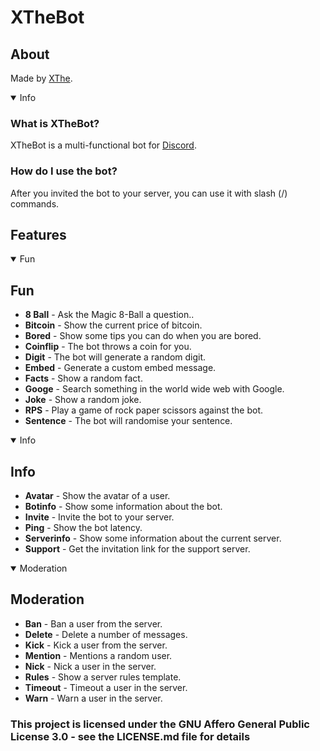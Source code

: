 # XTheBot
## About
Made by [XThe](https://xthe.me).
<details open>
  <summary>Info</summary>

### What is XTheBot?
XTheBot is a multi-functional bot for [Discord](https://discord.com).
### How do I use the bot?
After you invited the bot to your server, you can use it with slash (/) commands.
</details>

## Features
<details open>
 <summary>Fun</summary>

## Fun
- **8 Ball** - Ask the Magic 8-Ball a question..
- **Bitcoin** - Show the current price of bitcoin.
- **Bored** - Show some tips you can do when you are bored.
- **Coinflip** - The bot throws a coin for you.
- **Digit** - The bot will generate a random digit.
- **Embed** - Generate a custom embed message.
- **Facts** - Show a random fact.
- **Googe** - Search something in the world wide web with Google.
- **Joke** - Show a random joke.
- **RPS** - Play a game of rock paper scissors against the bot.
- **Sentence** - The bot will randomise your sentence.
</details>
<details open>
  <summary>Info</summary>

## Info
- **Avatar** - Show the avatar of a user.
- **Botinfo** - Show some information about the bot.
- **Invite** - Invite the bot to your server.
- **Ping** - Show the bot latency.
- **Serverinfo** - Show some information about the current server.
- **Support** - Get the invitation link for the support server.
</details>
<details open>
  <summary>Moderation</summary>

## Moderation
- **Ban** - Ban a user from the server.
- **Delete** - Delete a number of messages.
- **Kick** - Kick a user from the server.
- **Mention** - Mentions a random user.
- **Nick** - Nick a user in the server.
- **Rules** - Show a server rules template.
- **Timeout** - Timeout a user in the server.
- **Warn** - Warn a user in the server.
</details>

### This project is licensed under the GNU Affero General Public License 3.0 - see the LICENSE.md file for details
